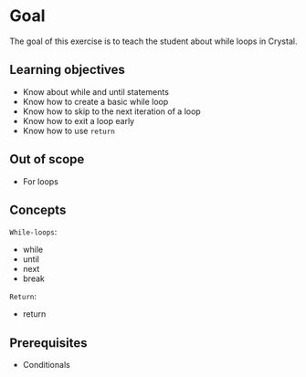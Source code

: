# Goal

The goal of this exercise is to teach the student about while loops in Crystal.

## Learning objectives

- Know about while and until statements
- Know how to create a basic while loop
- Know how to skip to the next iteration of a loop
- Know how to exit a loop early
- Know how to use `return`

## Out of scope

- For loops

## Concepts

`While-loops`:

- while
- until
- next
- break

`Return`:

- return

## Prerequisites

- Conditionals
